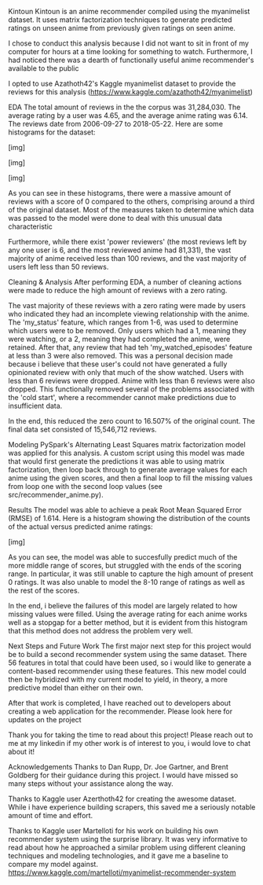 Kintoun
Kintoun is an anime recommender compiled using the myanimelist dataset. It uses matrix factorization techniques to generate predicted ratings on unseen anime from previously given ratings on seen anime.

I chose to conduct this analysis because I did not want to sit in front of my computer for hours at a time looking for something to watch. Furthermore, I had noticed there was a dearth of functionally useful anime recommender's available to the public

I opted to use Azathoth42's Kaggle myanimelist dataset to provide the reviews for this analysis (https://www.kaggle.com/azathoth42/myanimelist)

EDA
The total amount of reviews in the the corpus was 31,284,030. The average rating by a user was 4.65, and the average anime rating was 6.14. The reviews date from 2006-09-27 to 2018-05-22. Here are some histograms for the dataset:

[img]

[img]

[img]

As you can see in these histograms, there were a massive amount of reviews with a score of 0 compared to the others, comprising around a third of the original dataset. Most of the measures taken to determine which data was passed to the model were done to deal with this unusual data characteristic

Furthermore, while there exist 'power reviewers' (the most reviews left by any one user is 6, and the most reviewed anime had 81,331), the vast majority of anime received less than 100 reviews, and the vast majority of users left less than 50 reviews.

Cleaning & Analysis
After performing EDA, a number of cleaning actions were made to reduce the high amount of reviews with a zero rating.

The vast majority of these reviews with a zero rating were made by users who indicated they had an incomplete viewing relationship with the anime. The 'my_status' feature, which ranges from 1-6, was used to determine which users were to be removed. Only users which had a 1, meaning they were watching, or a 2, meaning they had completed the anime, were retained. After that, any review that had teh 'my_watched_episodes' feature at less than 3 were also removed. This was a personal decision made because i believe that these user's could not have generated a fully opinionated review with only that much of the show watched. Users with less than 6 reviews were dropped. Anime with less than 6 reviews were also dropped. This functionally removed several of the problems associated with the 'cold start', where a recommender cannot make predictions due to insufficient data.

In the end, this reduced the zero count to 16.507% of the original count. The final data set consisted of 15,546,712 reviews.

Modeling
PySpark's Alternating Least Squares matrix factorization model was applied for this analysis. A custom script using this model was made that would first generate the predictions it was able to using matrix factorization, then loop back through to generate average values for each anime using the given scores, and then a final loop to fill the missing values from loop one with the second loop values (see src/recommender_anime.py).

Results
The model was able to achieve a peak Root Mean Squared Error (RMSE) of 1.614. Here is a histogram showing the distribution of the counts of the actual versus predicted anime ratings:

[img]

As you can see, the model was able to succesfully predict much of the more middle range of scores, but struggled with the ends of the scoring range. In particular, it was still unable to capture the high amount of present 0 ratings. It was also unable to model the 8-10 range of ratings as well as the rest of the scores.

In the end, i believe the failures of this model are largely related to how missing values were filled. Using the average rating for each anime works well as a stopgap for a better method, but it is evident from this histogram that this method does not address the problem very well.

Next Steps and Future Work
The first major next step for this project would be to build a second recommender system using the same dataset. There 56 features in total that could have been used, so i would like to generate a content-based recommender using these features. This new model could then be hybridized with my current model to yield, in theory, a more predictive model than either on their own.

After that work is completed, I have reached out to developers about creating a web application for the recommender. Please look here for updates on the project

Thank you for taking the time to read about this project! Please reach out to me at my linkedin if my other work is of interest to you, i would love to chat about it!

Acknowledgements
Thanks to Dan Rupp, Dr. Joe Gartner, and Brent Goldberg for their guidance during this project. I would have missed so many steps without your assistance along the way.

Thanks to Kaggle user Azerthoth42 for creating the awesome dataset. While i have experience building scrapers, this saved me a seriously notable amount of time and effort.

Thanks to Kaggle user Martelloti for his work on building his own recommender system using the surprise library. It was very informative to read about how he approached a similar problem using different cleaning techniques and modeling technologies, and it gave me a baseline to compare my model against. https://www.kaggle.com/martelloti/myanimelist-recommender-system
